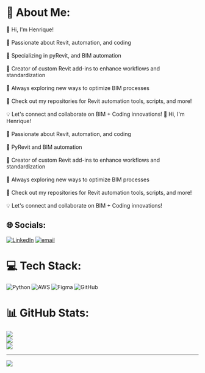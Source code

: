 # 💫 About Me:
👋 Hi, I'm Henrique!<br><br>🔹 Passionate about Revit, automation, and coding<br><br>🔹 Specializing in pyRevit, and BIM automation<br><br>🔹 Creator of custom Revit add-ins to enhance workflows and standardization<br><br>🔹 Always exploring new ways to optimize BIM processes<br><br>🚀 Check out my repositories for Revit automation tools, scripts, and more!<br><br>💡 Let's connect and collaborate on BIM + Coding innovations!
👋 Hi, I'm Henrique!<br><br>🔹 Passionate about Revit, automation, and coding<br><br>🔹 PyRevit and BIM automation<br><br>🔹 Creator of custom Revit add-ins to enhance workflows and standardization<br><br>🔹 Always exploring new ways to optimize BIM processes<br><br>🚀 Check out my repositories for Revit automation tools, scripts, and more!<br><br>💡 Let's connect and collaborate on BIM + Coding innovations!


## 🌐 Socials:
[![LinkedIn](https://img.shields.io/badge/LinkedIn-%230077B5.svg?logo=linkedin&logoColor=white)](https://linkedin.com/in/henrique-nandi) [![email](https://img.shields.io/badge/Email-D14836?logo=gmail&logoColor=white)](mailto:henrique-nandi@hotmail.com) 

# 💻 Tech Stack:
![Python](https://img.shields.io/badge/python-3670A0?style=for-the-badge&logo=python&logoColor=ffdd54) ![AWS](https://img.shields.io/badge/AWS-%23FF9900.svg?style=for-the-badge&logo=amazon-aws&logoColor=white) ![Figma](https://img.shields.io/badge/figma-%23F24E1E.svg?style=for-the-badge&logo=figma&logoColor=white) ![GitHub](https://img.shields.io/badge/github-%23121011.svg?style=for-the-badge&logo=github&logoColor=white)
# 📊 GitHub Stats:
![](https://github-readme-stats.vercel.app/api?username=henriquenandi&theme=slateorange&hide_border=false&include_all_commits=false&count_private=false)<br/>
![](https://github-readme-streak-stats.herokuapp.com/?user=henriquenandi&theme=slateorange&hide_border=false)<br/>
![](https://github-readme-stats.vercel.app/api/top-langs/?username=henriquenandi&theme=slateorange&hide_border=false&include_all_commits=false&count_private=false&layout=compact)

---
[![](https://visitcount.itsvg.in/api?id=henriquenandi&icon=0&color=3)](https://visitcount.itsvg.in)

<!-- Proudly created with GPRM ( https://gprm.itsvg.in ) -->
